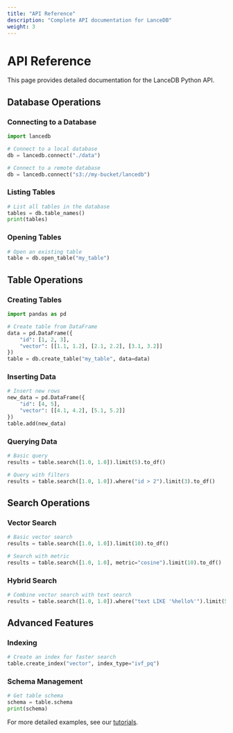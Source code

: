 ```yaml
---
title: "API Reference"
description: "Complete API documentation for LanceDB"
weight: 3
---
```


# API Reference

This page provides detailed documentation for the LanceDB Python API.

## Database Operations

### Connecting to a Database

```python
import lancedb

# Connect to a local database
db = lancedb.connect("./data")

# Connect to a remote database
db = lancedb.connect("s3://my-bucket/lancedb")
```

### Listing Tables

```python
# List all tables in the database
tables = db.table_names()
print(tables)
```

### Opening Tables

```python
# Open an existing table
table = db.open_table("my_table")
```

## Table Operations

### Creating Tables

```python
import pandas as pd

# Create table from DataFrame
data = pd.DataFrame({
    "id": [1, 2, 3],
    "vector": [[1.1, 1.2], [2.1, 2.2], [3.1, 3.2]]
})
table = db.create_table("my_table", data=data)
```

### Inserting Data

```python
# Insert new rows
new_data = pd.DataFrame({
    "id": [4, 5],
    "vector": [[4.1, 4.2], [5.1, 5.2]]
})
table.add(new_data)
```

### Querying Data

```python
# Basic query
results = table.search([1.0, 1.0]).limit(5).to_df()

# Query with filters
results = table.search([1.0, 1.0]).where("id > 2").limit(3).to_df()
```

## Search Operations

### Vector Search

```python
# Basic vector search
results = table.search([1.0, 1.0]).limit(10).to_df()

# Search with metric
results = table.search([1.0, 1.0], metric="cosine").limit(10).to_df()
```

### Hybrid Search

```python
# Combine vector search with text search
results = table.search([1.0, 1.0]).where("text LIKE '%hello%'").limit(5).to_df()
```

## Advanced Features

### Indexing

```python
# Create an index for faster search
table.create_index("vector", index_type="ivf_pq")
```

### Schema Management

```python
# Get table schema
schema = table.schema
print(schema)
```

For more detailed examples, see our [tutorials](/docs/tutorials/). 